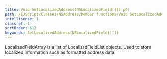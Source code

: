 ```yaml
---
title: Void SetLocalizedAddress(NSLocalizedField[][] p0)
path: /EJScript/Classes/NSAddress/Member functions/Void SetLocalizedAddress(NSLocalizedField[][] p_0)
intellisense: 1
classref: 1
sortOrder: 612
keywords: SetLocalizedAddress(NSLocalizedField[][])
---
```



LocalizedFieldArray is a list of LocalizedFieldList objects. Used to store localized information such as formatted address data.


